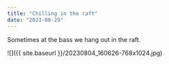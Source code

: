```yaml
---
title: "Chilling in the raft"
date: "2023-08-29"
---
```


Sometimes at the bass we hang out in the raft.

![]({{ site.baseurl }}/20230804_160626-768x1024.jpg)

